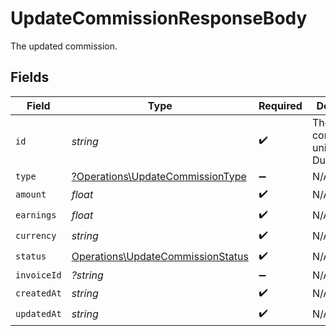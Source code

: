 # UpdateCommissionResponseBody

The updated commission.


## Fields

| Field                                                                                  | Type                                                                                   | Required                                                                               | Description                                                                            | Example                                                                                |
| -------------------------------------------------------------------------------------- | -------------------------------------------------------------------------------------- | -------------------------------------------------------------------------------------- | -------------------------------------------------------------------------------------- | -------------------------------------------------------------------------------------- |
| `id`                                                                                   | *string*                                                                               | :heavy_check_mark:                                                                     | The commission's unique ID on Dub.                                                     | cm_1JVR7XRCSR0EDBAF39FZ4PMYE                                                           |
| `type`                                                                                 | [?Operations\UpdateCommissionType](../../Models/Operations/UpdateCommissionType.md)    | :heavy_minus_sign:                                                                     | N/A                                                                                    |                                                                                        |
| `amount`                                                                               | *float*                                                                                | :heavy_check_mark:                                                                     | N/A                                                                                    |                                                                                        |
| `earnings`                                                                             | *float*                                                                                | :heavy_check_mark:                                                                     | N/A                                                                                    |                                                                                        |
| `currency`                                                                             | *string*                                                                               | :heavy_check_mark:                                                                     | N/A                                                                                    |                                                                                        |
| `status`                                                                               | [Operations\UpdateCommissionStatus](../../Models/Operations/UpdateCommissionStatus.md) | :heavy_check_mark:                                                                     | N/A                                                                                    |                                                                                        |
| `invoiceId`                                                                            | *?string*                                                                              | :heavy_minus_sign:                                                                     | N/A                                                                                    |                                                                                        |
| `createdAt`                                                                            | *string*                                                                               | :heavy_check_mark:                                                                     | N/A                                                                                    |                                                                                        |
| `updatedAt`                                                                            | *string*                                                                               | :heavy_check_mark:                                                                     | N/A                                                                                    |                                                                                        |